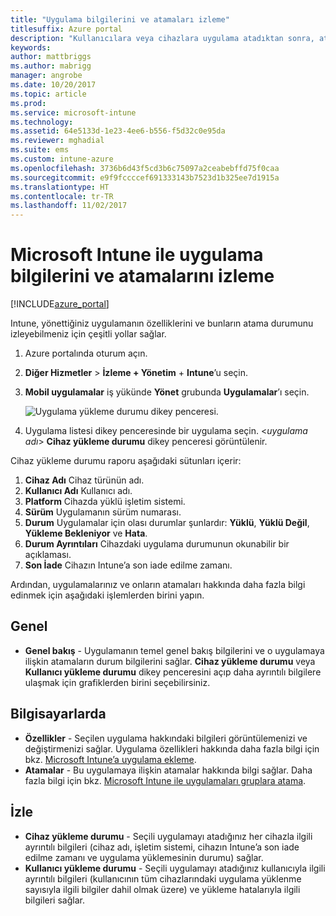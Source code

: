 ```yaml
---
title: "Uygulama bilgilerini ve atamaları izleme"
titlesuffix: Azure portal
description: "Kullanıcılara veya cihazlara uygulama atadıktan sonra, atamanın durumunu izlemenize yardımcı olması için bu bilgileri kullanın.\""
keywords: 
author: mattbriggs
ms.author: mabrigg
manager: angrobe
ms.date: 10/20/2017
ms.topic: article
ms.prod: 
ms.service: microsoft-intune
ms.technology: 
ms.assetid: 64e5133d-1e23-4ee6-b556-f5d32c0e95da
ms.reviewer: mghadial
ms.suite: ems
ms.custom: intune-azure
ms.openlocfilehash: 3736b6d43f5cd3b6c75097a2ceabebffd75f0caa
ms.sourcegitcommit: e9f9fccccef691333143b7523d1b325ee7d1915a
ms.translationtype: HT
ms.contentlocale: tr-TR
ms.lasthandoff: 11/02/2017
---
```

# <a name="how-to-monitor-app-information-and-assignments-with-microsoft-intune"></a>Microsoft Intune ile uygulama bilgilerini ve atamalarını izleme

[!INCLUDE[azure_portal](./includes/azure_portal.md)]

Intune, yönettiğiniz uygulamanın özelliklerini ve bunların atama durumunu izleyebilmeniz için çeşitli yollar sağlar.

1. Azure portalında oturum açın.
2. **Diğer Hizmetler** > **İzleme + Yönetim** + **Intune**’u seçin.
3. **Mobil uygulamalar** iş yükünde **Yönet** grubunda **Uygulamalar**’ı seçin.
     
    ![Uygulama yükleme durumu dikey penceresi.](./media/monitor-apps.png)
5. Uygulama listesi dikey penceresinde bir uygulama seçin. <*uygulama adı*> **Cihaz yükleme durumu** dikey penceresi görüntülenir.

Cihaz yükleme durumu raporu aşağıdaki sütunları içerir:

1.  **Cihaz Adı** Cihaz türünün adı.
2.  **Kullanıcı Adı** Kullanıcı adı.
3.   **Platform** Cihazda yüklü işletim sistemi.
4.  **Sürüm** Uygulamanın sürüm numarası.
5.   **Durum** Uygulamalar için olası durumlar şunlardır: **Yüklü**, **Yüklü Değil**, **Yükleme Bekleniyor** ve **Hata**.
6. **Durum Ayrıntıları** Cihazdaki uygulama durumunun okunabilir bir açıklaması.
7. **Son İade** Cihazın Intune’a son iade edilme zamanı.

Ardından, uygulamalarınız ve onların atamaları hakkında daha fazla bilgi edinmek için aşağıdaki işlemlerden birini yapın.

## <a name="general"></a>Genel

- **Genel bakış** - Uygulamanın temel genel bakış bilgilerini ve o uygulamaya ilişkin atamaların durum bilgilerini sağlar. **Cihaz yükleme durumu** veya **Kullanıcı yükleme durumu** dikey penceresini açıp daha ayrıntılı bilgilere ulaşmak için grafiklerden birini seçebilirsiniz.

## <a name="manage"></a>Bilgisayarlarda

- **Özellikler** - Seçilen uygulama hakkındaki bilgileri görüntülemenizi ve değiştirmenizi sağlar. Uygulama özellikleri hakkında daha fazla bilgi için bkz. [Microsoft Intune’a uygulama ekleme](apps-add.md).
- **Atamalar** - Bu uygulamaya ilişkin atamalar hakkında bilgi sağlar. Daha fazla bilgi için bkz. [Microsoft Intune ile uygulamaları gruplara atama](apps-deploy.md).

## <a name="monitor"></a>İzle

- **Cihaz yükleme durumu** - Seçili uygulamayı atadığınız her cihazla ilgili ayrıntılı bilgileri (cihaz adı, işletim sistemi, cihazın Intune’a son iade edilme zamanı ve uygulama yüklemesinin durumu) sağlar.
- **Kullanıcı yükleme durumu** - Seçili uygulamayı atadığınız kullanıcıyla ilgili ayrıntılı bilgileri (kullanıcının tüm cihazlarındaki uygulama yüklenme sayısıyla ilgili bilgiler dahil olmak üzere) ve yükleme hatalarıyla ilgili bilgileri sağlar.